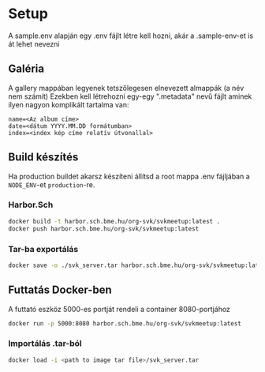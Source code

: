 # Setup

A sample.env alapján egy .env fájlt létre kell hozni, akár a .sample-env-et is át lehet nevezni

## Galéria

A gallery mappában legyenek tetszőlegesen elnevezett almappák (a név nem számít)
Ezekben kell létrehozni egy-egy ".metadata" nevű fájlt aminek ilyen nagyon komplikált tartalma van:

```env
name=<Az album címe>
date=<dátum YYYY.MM.DD formátumban>
index=<index kép címe relatív útvonallal>
```

## Build készítés

Ha production buildet akarsz készíteni állítsd a root mappa .env fájljában a `NODE_ENV`-et `production`-re.

### Harbor.Sch

```sh
docker build -t harbor.sch.bme.hu/org-svk/svkmeetup:latest .
docker push harbor.sch.bme.hu/org-svk/svkmeetup:latest
```

### Tar-ba exportálás

```sh
docker save -o ./svk_server.tar harbor.sch.bme.hu/org-svk/svkmeetup:latest
```


## Futtatás Docker-ben

A futtató eszköz 5000-es portját rendeli a container 8080-portjához

```sh
docker run -p 5000:8080 harbor.sch.bme.hu/org-svk/svkmeetup:latest
```

### Importálás .tar-ból

```sh
docker load -i <path to image tar file>/svk_server.tar
```
